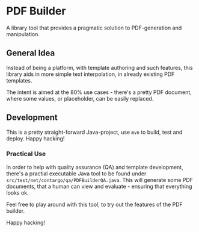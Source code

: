 PDF Builder
===========

A library tool that provides a pragmatic solution to PDF-generation
and manipulation.

## General Idea

Instead of being a platform, with template authoring and such
features, this library aids in more simple text interpolation,
in already existing PDF templates.

The intent is aimed at the 80% use cases - there's a pretty
PDF document, where some values, or placeholder, can be easily
replaced.

## Development

This is a pretty straight-forward Java-project, use `mvn` to build,
test and deploy. Happy hacking!

### Practical Use

In order to help with quality assurance (QA) and template development,
there's a practial executable  Java tool to be found under
`src/test/net/contargo/qa/PDFBuilderQA.java`. This will generate some
PDF documents, that a human can view and evaluate - ensuring that
everything looks ok.

Feel free to play around with this tool, to try out the features of
the PDF builder.

Happy hacking!